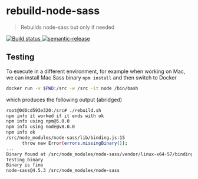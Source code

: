 # rebuild-node-sass

> Rebuilds node-sass but only if needed

[![Build status][ci-image] ][ci-url]
[![semantic-release][semantic-image] ][semantic-url]

## Testing

To execute in a different environment, for example when working on Mac, we
can install Mac Sass binary `npm install` and then switch to Docker

```sh
docker run -v $PWD:/src -w /src -it node /bin/bash
```

which produces the following output (abridged)

```sh
root@0d0cd593e320:/src# ./rebuild.sh
npm info it worked if it ends with ok
npm info using npm@5.0.0
npm info using node@v8.0.0
npm info ok
/src/node_modules/node-sass/lib/binding.js:15
      throw new Error(errors.missingBinary());
...
Binary found at /src/node_modules/node-sass/vendor/linux-x64-57/binding.node
Testing binary
Binary is fine
node-sass@4.5.3 /src/node_modules/node-sass
```

[ci-image]: https://travis-ci.org/bahmutov/rebuild-node-sass.svg?branch=master
[ci-url]: https://travis-ci.org/bahmutov/rebuild-node-sass
[semantic-image]: https://img.shields.io/badge/%20%20%F0%9F%93%A6%F0%9F%9A%80-semantic--release-e10079.svg
[semantic-url]: https://github.com/semantic-release/semantic-release

